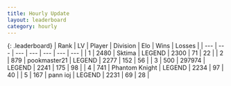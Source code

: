 ```yaml
---
title: Hourly Update
layout: leaderboard
category: hourly
---
```


{: .leaderboard}
| Rank | LV | Player | Division | Elo | Wins | Losses |
| --- | --- | --- | --- | --- | --- | --- |
| <span data-change="0">1</span> | 2480 | <span title="ID: 353063">Sktima</span> | LEGEND | <span data-change="0">2300</span> | <span data-change="0">71</span> | <span data-change="0">22</span> |
| <span data-change="0">2</span> | 879 | <span title="ID: 652474">pookmaster21</span> | LEGEND | <span data-change="0">2277</span> | <span data-change="0">152</span> | <span data-change="0">56</span> |
| <span data-change="1">3</span> | 500 | <span title="ID: 544038">297974</span> | LEGEND | <span data-change="0">2241</span> | <span data-change="0">175</span> | <span data-change="0">98</span> |
| <span data-change="1">4</span> | 741 | <span title="ID: 742939">Phantom Knight</span> | LEGEND | <span data-change="0">2234</span> | <span data-change="0">97</span> | <span data-change="0">40</span> |
| <span data-change="1">5</span> | 167 | <span title="ID: 540693">pann ioj</span> | LEGEND | <span data-change="0">2231</span> | <span data-change="0">69</span> | <span data-change="0">28</span> |